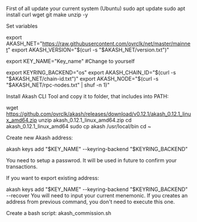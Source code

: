 First of all update your current system (Ubuntu)
sudo apt update
sudo apt install curl wget git make unzip -y

Set variables 

export AKASH_NET="https://raw.githubusercontent.com/ovrclk/net/master/mainnet"
export AKASH_VERSION="$(curl -s "$AKASH_NET/version.txt")"

export KEY_NAME="Key_name" #Change to yourself

export KEYRING_BACKEND="os"
export AKASH_CHAIN_ID="$(curl -s "$AKASH_NET/chain-id.txt")"
export AKASH_NODE="$(curl -s "$AKASH_NET/rpc-nodes.txt" | shuf -n 1)"

Install Akash CLI Tool and copy it to folder, that includes into PATH:

wget https://github.com/ovrclk/akash/releases/download/v0.12.1/akash_0.12.1_linux_amd64.zip
unzip akash_0.12.1_linux_amd64.zip
cd akash_0.12.1_linux_amd64
sudo cp akash /usr/local/bin
cd ~

Create new Akash address:

akash keys add "$KEY_NAME" --keyring-backend "$KEYRING_BACKEND"

You need to setup a passwrod. It will be used in future to confirm your transactions.

If you want to export existing address:

akash keys add "$KEY_NAME"  --keyring-backend "$KEYRING_BACKEND" --recover
You will need to input your current menemonic. If you creates an address from previous command, you don't need to execute this one.

Create a bash script: 
akash_commission.sh
